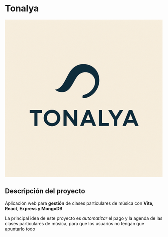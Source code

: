 # Tonalya
<img src="./Frontend/src/resources/images/tonalya_logo.png"></img>


## Descripción del proyecto
Aplicación web para **gestión** de clases particulares de música con **Vite, React, Express y MongoDB**

La principal idea de este proyecto es *automatizar* el pago y la agenda de las clases particulares de música, para que los usuarios no tengan que apuntarlo todo
